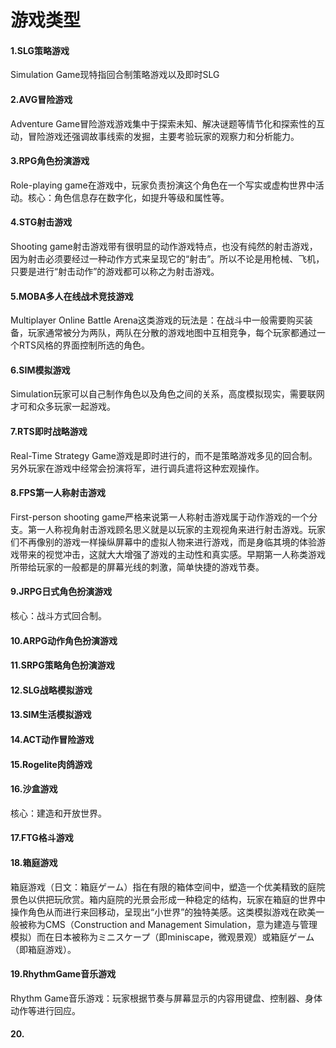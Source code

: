 # 游戏类型

#### 1.SLG策略游戏

Simulation Game现特指回合制策略游戏以及即时SLG

#### 2.AVG冒险游戏

Adventure Game冒险游戏游戏集中于探索未知、解决谜题等情节化和探索性的互动，冒险游戏还强调故事线索的发掘，主要考验玩家的观察力和分析能力。

#### 3.RPG角色扮演游戏

Role-playing game在游戏中，玩家负责扮演这个角色在一个写实或虚构世界中活动。核心：角色信息存在数字化，如提升等级和属性等。

#### 4.STG射击游戏

Shooting game射击游戏带有很明显的动作游戏特点，也没有纯然的射击游戏，因为射击必须要经过一种动作方式来呈现它的“射击”。所以不论是用枪械、飞机，只要是进行“射击动作”的游戏都可以称之为射击游戏。

#### 5.MOBA多人在线战术竞技游戏

Multiplayer Online Battle Arena这类游戏的玩法是：在战斗中一般需要购买装备，玩家通常被分为两队，两队在分散的游戏地图中互相竞争，每个玩家都通过一个RTS风格的界面控制所选的角色。

#### 6.SIM模拟游戏

Simulation玩家可以自己制作角色以及角色之间的关系，高度模拟现实，需要联网才可和众多玩家一起游戏。

#### 7.RTS即时战略游戏

Real-Time Strategy Game游戏是即时进行的，而不是策略游戏多见的回合制。另外玩家在游戏中经常会扮演将军，进行调兵遣将这种宏观操作。

#### 8.FPS第一人称射击游戏

First-person shooting game严格来说第一人称射击游戏属于动作游戏的一个分支。第一人称视角射击游戏顾名思义就是以玩家的主观视角来进行射击游戏。玩家们不再像别的游戏一样操纵屏幕中的虚拟人物来进行游戏，而是身临其境的体验游戏带来的视觉冲击，这就大大增强了游戏的主动性和真实感。早期第一人称类游戏所带给玩家的一般都是的屏幕光线的刺激，简单快捷的游戏节奏。

#### 9.JRPG日式角色扮演游戏

核心：战斗方式回合制。

#### 10.ARPG动作角色扮演游戏

#### 11.SRPG策略角色扮演游戏

#### 12.SLG战略模拟游戏

#### 13.SIM生活模拟游戏

#### 14.ACT动作冒险游戏

#### 15.Rogelite肉鸽游戏

#### 16.沙盒游戏

核心：建造和开放世界。

#### 17.FTG格斗游戏

#### 18.箱庭游戏

箱庭游戏（日文：箱庭ゲーム）指在有限的箱体空间中，塑造一个优美精致的庭院景色以供把玩欣赏。箱内庭院的光景会形成一种稳定的结构，玩家在箱庭的世界中操作角色从而进行来回移动，呈现出“小世界”的独特美感。这类模拟游戏在欧美一般被称为CMS（Construction and Management Simulation，意为建造与管理模拟）而在日本被称为ミニスケープ（即miniscape，微观景观）或箱庭ゲーム（即箱庭游戏）。

#### 19.RhythmGame音乐游戏

Rhythm Game音乐游戏：玩家根据节奏与屏幕显示的内容用键盘、控制器、身体动作等进行回应。

#### 20.
